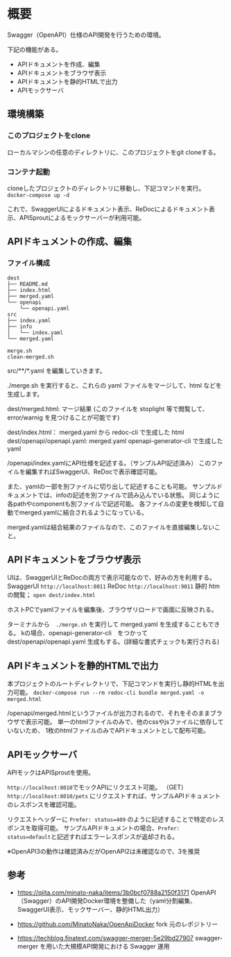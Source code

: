 # 概要

Swagger（OpenAPI）仕様のAPI開発を行うための環境。

下記の機能がある。

* APIドキュメントを作成、編集
* APIドキュメントをブラウザ表示
* APIドキュメントを静的HTMLで出力
* APIモックサーバ

## 環境構築

### このプロジェクトをclone

ローカルマシンの任意のディレクトリに、このプロジェクトをgit cloneする。

### コンテナ起動

cloneしたプロジェクトのディレクトリに移動し、下記コマンドを実行。
`docker-compose up -d`

これで、SwaggerUIによるドキュメント表示、ReDocによるドキュメント表示、APISproutによるモックサーバーが利用可能。

## APIドキュメントの作成、編集

### ファイル構成

```shell
dest
├── README.md
├── index.html
├── merged.yaml
└── openapi
    └── openapi.yaml
src
├── index.yaml
├── info
│   └── index.yaml
└── merged.yaml

merge.sh
clean-merged.sh
```

src/**/*.yaml を編集していきます。

./merge.sh を実行すると、これらの yaml ファイルをマージして、html などを生成します。

dest/merged.html: マージ結果 (このファイルを stoplight 等で閲覧して、error/warnig を見つけることが可能です)

dest/index.html： merged.yaml から redoc-cli で生成した html
dest/openapi/openapi.yaml: merged.yaml openapi-generator-cli で生成した yaml

/openapi/index.yamlにAPI仕様を記述する。（サンプルAPI記述済み）
このファイルを編集すればSwaggerUI、ReDocで表示確認可能。

また、yamlの一部を別ファイルに切り出して記述することも可能。
サンプルドキュメントでは、infoの記述を別ファイルで読み込んでいる状態。
同じように各pathやcomponentも別ファイルで記述可能。
各ファイルの変更を検知して自動でmerged.yamlに結合されるようになっている。

merged.yamlは結合結果のファイルなので、このファイルを直接編集しないこと。

## APIドキュメントをブラウザ表示

UIは、SwaggerUIとReDocの両方で表示可能なので、好みの方を利用する。
SwaggerUI `http://localhost:8011`
ReDoc `http://localhost:9011`
静的 htm の閲覧； `open dest/index.html`

ホストPCでyamlファイルを編集後、ブラウザリロードで画面に反映される。

ターミナルから　`./merge.sh` を実行して merged.yaml を生成することもできる。
kの場合、openapi-generator-cli　をつかって dest/openapi/openapi.yaml 生成もする。(詳細な書式チェックも実行される)

## APIドキュメントを静的HTMLで出力

本プロジェクトのルートディレクトリで、下記コマンドを実行し静的HTMLを出力可能。
`docker-compose run --rm redoc-cli bundle merged.yaml -o merged.html`

/openapi/merged.htmlというファイルが出力されるので、それをそのままブラウザで表示可能。
単一のhtmlファイルのみで、他のcssやjsファイルに依存していないため、
1枚のhtmlファイルのみでAPIドキュメントとして配布可能。

## APIモックサーバ

APIモックはAPISproutを使用。

`http://localhost:8010`でモックAPIにリクエスト可能。
（GET）`http://localhost:8010/pets` にリクエストすれば、サンプルAPIドキュメントのレスポンスを確認可能。

リクエストヘッダーに `Prefer: status=409` のように記述することで特定のレスポンスを取得可能。
サンプルAPIドキュメントの場合、`Prefer: status=default`と記述すればエラーレスポンスが返却される。

※OpenAPI3の動作は確認済みだがOpenAPI2は未確認なので、3を推奨
## 参考

* <https://qiita.com/minato-naka/items/3b0bcf0788a2150f3171>
  OpenAPI（Swagger）のAPI開発Docker環境を整備した（yaml分割編集、SwaggerUI表示、モックサーバー、静的HTML出力）

* <https://github.com/MinatoNaka/OpenApiDocker>
  fork 元のレポジトリー

* <https://techblog.finatext.com/swagger-merger-5e29bd27907>
  swagger-merger を用いた大規模API開発における Swagger 運用
